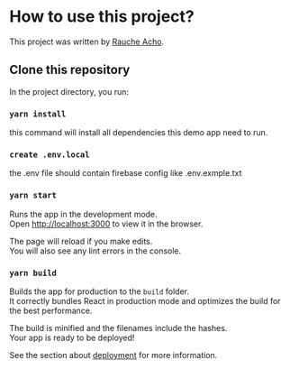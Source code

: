 # How to use this project?

This project was written by [Rauche Acho](https://raucheacho.com).

## Clone this repository

In the project directory, you run:

### `yarn install`

this command will install all dependencies this demo app need to run.

### `create .env.local`

the .env file should contain firebase config like .env.exmple.txt

### `yarn start`

Runs the app in the development mode.\
Open [http://localhost:3000](http://localhost:3000) to view it in the browser.

The page will reload if you make edits.\
You will also see any lint errors in the console.

### `yarn build`

Builds the app for production to the `build` folder.\
It correctly bundles React in production mode and optimizes the build for the best performance.

The build is minified and the filenames include the hashes.\
Your app is ready to be deployed!

See the section about [deployment](https://facebook.github.io/create-react-app/docs/deployment) for more information.
